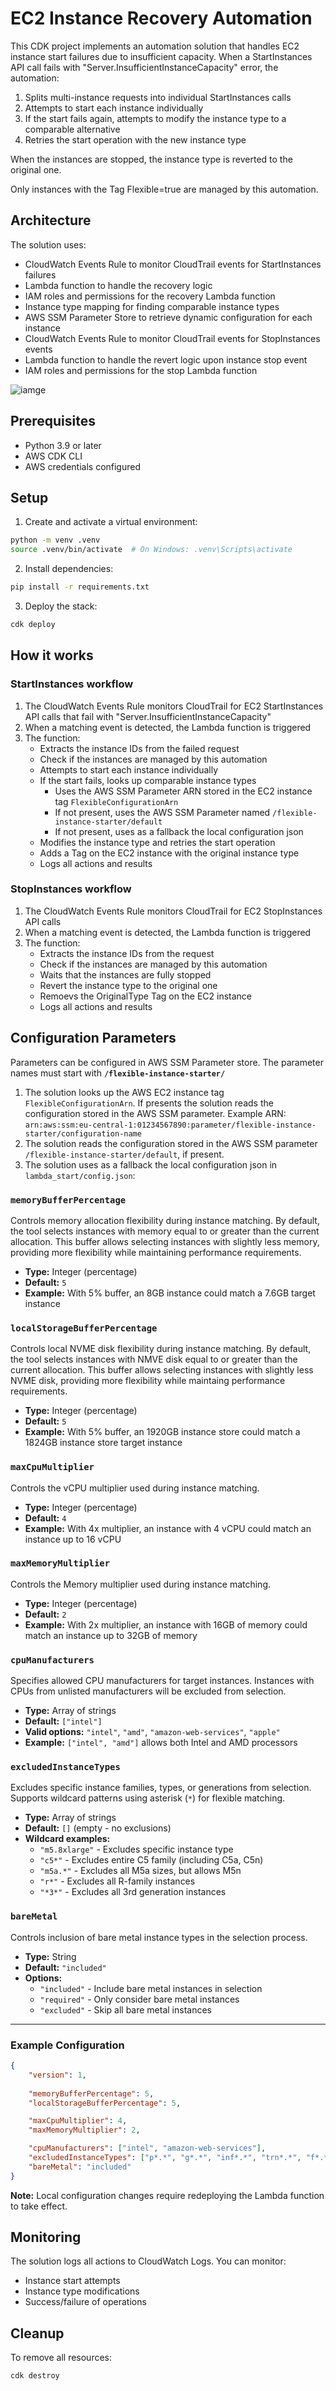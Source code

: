 # EC2 Instance Recovery Automation

This CDK project implements an automation solution that handles EC2 instance start failures due to insufficient capacity. When a StartInstances API call fails with "Server.InsufficientInstanceCapacity" error, the automation:

1. Splits multi-instance requests into individual StartInstances calls
2. Attempts to start each instance individually
3. If the start fails again, attempts to modify the instance type to a comparable alternative
4. Retries the start operation with the new instance type

When the instances are stopped, the instance type is reverted to the original one.

Only instances with the Tag Flexible=true are managed by this automation.

## Architecture

The solution uses:
- CloudWatch Events Rule to monitor CloudTrail events for StartInstances failures
- Lambda function to handle the recovery logic
- IAM roles and permissions for the recovery Lambda function
- Instance type mapping for finding comparable instance types
- AWS SSM Parameter Store to retrieve dynamic configuration for each instance
- CloudWatch Events Rule to monitor CloudTrail events for StopInstances events
- Lambda function to handle the revert logic upon instance stop event
- IAM roles and permissions for the stop Lambda function

![iamge](docs/architecture.png)

## Prerequisites

- Python 3.9 or later
- AWS CDK CLI
- AWS credentials configured

## Setup

1. Create and activate a virtual environment:
```bash
python -m venv .venv
source .venv/bin/activate  # On Windows: .venv\Scripts\activate
```

2. Install dependencies:
```bash
pip install -r requirements.txt
```

3. Deploy the stack:
```bash
cdk deploy
```

## How it works

### StartInstances workflow
1. The CloudWatch Events Rule monitors CloudTrail for EC2 StartInstances API calls that fail with "Server.InsufficientInstanceCapacity"
2. When a matching event is detected, the Lambda function is triggered
3. The function:
   - Extracts the instance IDs from the failed request
   - Check if the instances are managed by this automation
   - Attempts to start each instance individually
   - If the start fails, looks up comparable instance types
      - Uses the AWS SSM Parameter ARN stored in the EC2 instance tag `FlexibleConfigurationArn`
      - If not present, uses the AWS SSM Parameter named `/flexible-instance-starter/default`
      - If not present, uses as a fallback the local configuration json
   - Modifies the instance type and retries the start operation
   - Adds a Tag on the EC2 instance with the original instance type
   - Logs all actions and results

### StopInstances workflow
1. The CloudWatch Events Rule monitors CloudTrail for EC2 StopInstances API calls
2. When a matching event is detected, the Lambda function is triggered
3. The function:
   - Extracts the instance IDs from the request
   - Check if the instances are managed by this automation
   - Waits that the instances are fully stopped
   - Revert the instance type to the original one
   - Remoevs the OriginalType Tag on the EC2 instance
   - Logs all actions and results

## Configuration Parameters

Parameters can be configured in AWS SSM Parameter store. The parameter names must start with **`/flexible-instance-starter/`**
1. The solution looks up the AWS EC2 instance tag `FlexibleConfigurationArn`. If presents the solution reads the configuration stored in the AWS SSM parameter. Example ARN: `arn:aws:ssm:eu-central-1:01234567890:parameter/flexible-instance-starter/configuration-name`
2. The solution reads the configuration stored in the AWS SSM parameter `/flexible-instance-starter/default`, if present.
3. The solution uses as a fallback the local configuration json in `lambda_start/config.json`:

### `memoryBufferPercentage`
Controls memory allocation flexibility during instance matching. By default, the tool selects instances with memory equal to or greater than the current allocation. This buffer allows selecting instances with slightly less memory, providing more flexibility while maintaining performance requirements.

- **Type:** Integer (percentage)
- **Default:** `5`
- **Example:** With 5% buffer, an 8GB instance could match a 7.6GB target instance

### `localStorageBufferPercentage`
Controls local NVME disk flexibility during instance matching. By default, the tool selects instances with NMVE disk equal to or greater than the current allocation. This buffer allows selecting instances with slightly less NVME disk, providing more flexibility while maintaing performance requirements.

- **Type:** Integer (percentage)
- **Default:** `5`
- **Example:** With 5% buffer, an 1920GB instance store could match a 1824GB instance store target instance

### `maxCpuMultiplier`
Controls the vCPU multiplier used during instance matching.

- **Type:** Integer (percentage)
- **Default:** `4`
- **Example:** With 4x multiplier, an instance with 4 vCPU could match an instance up to 16 vCPU

### `maxMemoryMultiplier`
Controls the Memory multiplier used during instance matching.

- **Type:** Integer (percentage)
- **Default:** `2`
- **Example:** With 2x multiplier, an instance with 16GB of memory could match an instance up to 32GB of memory

### `cpuManufacturers`
Specifies allowed CPU manufacturers for target instances. Instances with CPUs from unlisted manufacturers will be excluded from selection.

- **Type:** Array of strings
- **Default:** `["intel"]`
- **Valid options:** `"intel"`, `"amd"`, `"amazon-web-services"`, `"apple"`
- **Example:** `["intel", "amd"]` allows both Intel and AMD processors

### `excludedInstanceTypes`
Excludes specific instance families, types, or generations from selection. Supports wildcard patterns using asterisk (`*`) for flexible matching.

- **Type:** Array of strings
- **Default:** `[]` (empty - no exclusions)
- **Wildcard examples:**
  - `"m5.8xlarge"` - Excludes specific instance type
  - `"c5*"` - Excludes entire C5 family (including C5a, C5n)
  - `"m5a.*"` - Excludes all M5a sizes, but allows M5n
  - `"r*"` - Excludes all R-family instances
  - `"*3*"` - Excludes all 3rd generation instances

### `bareMetal`
Controls inclusion of bare metal instance types in the selection process.

- **Type:** String
- **Default:** `"included"`
- **Options:**
  - `"included"` - Include bare metal instances in selection
  - `"required"` - Only consider bare metal instances
  - `"excluded"` - Skip all bare metal instances

---

### Example Configuration

```json
{
    "version": 1,
    
    "memoryBufferPercentage": 5,
    "localStorageBufferPercentage": 5,

    "maxCpuMultiplier": 4,
    "maxMemoryMultiplier": 2,

    "cpuManufacturers": ["intel", "amazon-web-services"],
    "excludedInstanceTypes": ["p*.*", "g*.*", "inf*.*", "trn*.*", "f*.*"],
    "bareMetal": "included"
}
```

**Note:** Local configuration changes require redeploying the Lambda function to take effect.


## Monitoring

The solution logs all actions to CloudWatch Logs. You can monitor:
- Instance start attempts
- Instance type modifications
- Success/failure of operations

## Cleanup

To remove all resources:
```bash
cdk destroy
```
